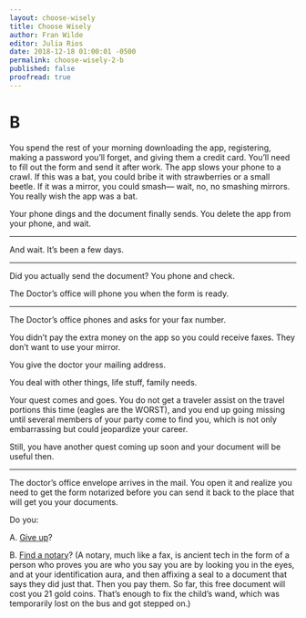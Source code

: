 ```yaml
---
layout: choose-wisely
title: Choose Wisely
author: Fran Wilde
editor: Julia Rios
date: 2018-12-18 01:00:01 -0500
permalink: choose-wisely-2-b
published: false
proofread: true
---
```



# B

You spend the rest of your morning downloading the app, registering, making a password you’ll forget, and giving them a credit card. You’ll need to fill out the form and send it after work. The app slows your phone to a crawl. If this was a bat, you could bribe it with strawberries or a small beetle. If it was a mirror, you could smash— wait, no, no smashing mirrors. You really wish the app was a bat.

Your phone dings and the document finally sends. You delete the app from your phone, and wait.

----

And wait. It’s been a few days.

----

Did you actually send the document? You phone and check.

The Doctor’s office will phone you when the form is ready.

----

The Doctor’s office phones and asks for your fax number.

You didn’t pay the extra money on the app so you could receive faxes. They don’t want to use your mirror.

You give the doctor your mailing address.

You deal with other things, life stuff, family needs.

Your quest comes and goes. You do not get a traveler assist on the travel portions this time (eagles are the WORST), and you end up going missing until several members of your party come to find you, which is not only embarrassing but could jeopardize your career.

Still, you have another quest coming up soon and your document will be useful then.

----

The doctor’s office envelope arrives in the mail. You open it and realize you need to get the form notarized before you can send it back to the place that will get you your documents.

Do you:

A. [Give up](/choose-wisely-3-a)?

B. [Find a notary](/choose-wisely-3-b)? (A notary, much like a fax, is ancient tech in the form of a person who proves you are who you say you are by looking you in the eyes, and at your identification aura, and then affixing a seal to a document that says they did just that. Then you pay them. So far, this free document will cost you 21 gold coins. That’s enough to fix the child’s wand, which was temporarily lost on the bus and got stepped on.)
